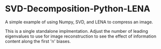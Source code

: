 SVD-Decomposition-Python-LENA
=============================

A simple example of using Numpy, SVD, and LENA to compress an image.

This is a single standalone implmentation.  Adjust the number of leading eigenvalues to use for image reconstruction to see the effect of information content along the first 'n' biases.  
